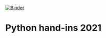 [![Binder](https://mybinder.org/badge_logo.svg)](https://mybinder.org/v2/gh/datsoftlyngby/python_handin_template/master)
# Python hand-ins 2021


